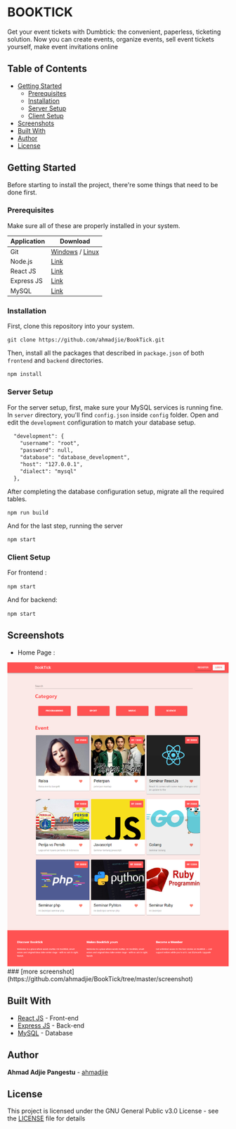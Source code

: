 # BOOKTICK

Get your event tickets with Dumbtick: the convenient, paperless, ticketing solution. Now you can create events, organize events, sell event tickets yourself, make event invitations online

## Table of Contents

- [Getting Started](#getting-started)
  - [Prerequisites](#prerequisites)
  - [Installation](#installation)
  - [Server Setup](#server-setup)
  - [Client Setup](#client-setup)
- [Screenshots](#screenshots)
- [Built With](#built-with)
- [Author](#author)
- [License](#license)

## Getting Started

Before starting to install the project, there're some things that need to be done first.

### Prerequisites

Make sure all of these are properly installed in your system.

| Application  | Download                                                                            |
| ------------ | ----------------------------------------------------------------------------------- |
| Git          | [Windows](https://gitforwindows.org/) / [Linux](https://git-scm.com/download/linux) |
| Node.js      | [Link](https://nodejs.org/en/download/)                                             |
| React JS | [Link](https://reactjs.org/docs/getting-started.html)                |
| Express JS | [Link](https://expressjs.com/en/starter/installing.html)                |
| MySQL        | [Link](https://www.mysql.com/downloads/)                                            |

### Installation

First, clone this repository into your system.

```
git clone https://github.com/ahmadjie/BookTick.git
```

Then, install all the packages that described in `package.json` of both `frontend` and `backend` directories.

```
npm install
```

### Server Setup

For the server setup, first, make sure your MySQL services is running fine. In `server` directory, you'll find `config.json` inside `config` folder. Open and edit the `development` configuration to match your database setup.

```
  "development": {
    "username": "root",
    "password": null,
    "database": "database_development",
    "host": "127.0.0.1",
    "dialect": "mysql"
  },
```

After completing the database configuration setup, migrate all the required tables.

```
npm run build
```

And for the last step, running the server

```
npm start
```

### Client Setup

For frontend :

`npm start`

And for backend:

`npm start`


## Screenshots
* Home Page :
<img src="screenshot/home.png" />
### [more screenshot](https://github.com/ahmadjie/BookTick/tree/master/screenshot)

## Built With

- [React JS](https://expressjs.com/en/starter/installing.html) - Front-end
- [Express JS](https://expressjs.com) - Back-end
- [MySQL](https://www.mysql.com) - Database

## Author

**Ahmad Adjie Pangestu** - [ahmadjie](https://github.com/ahmadjie)

## License

This project is licensed under the GNU General Public v3.0 License - see the [LICENSE](LICENSE) file for details